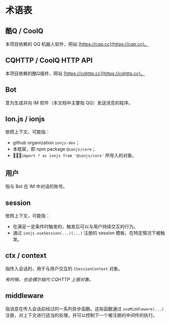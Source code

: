 # 术语表

## 酷Q / CoolQ
本项目依赖的 QQ 机器人软件，网站 [https://cqp.cc](https://cqp.cc)。

## CQHTTP / CoolQ HTTP API
本项目依赖的酷Q插件，网站 [https://cqhttp.cc](https://cqhttp.cc)。

## Bot
意为生成并向 IM 软件（本文档中主要指 QQ）发送消息的程序。

## Ion.js / ionjs
依照上下文，可能指：
- github organization `ionjs-dev`；
- 本框架，即 npm package `@ionjs/core`；
- `import * as ionjs from '@ionjs/core'` 所导入的对象。

## 用户
指与 Bot 在 IM 中对话的账号。

## session
依照上下文，可能指：
- 在满足一定条件时触发的，触发后可以与用户持续交互的行为。
- 通过 `ionjs.useSession(...)(...)` 注册的 session 模板，在特定情况下被触发。

## ctx / context
指传入会话的，用于与用户交互的 `ISessionContext` 对象。

*有时候，也会偶尔指代 CQHTTP 上报对象。*

## middleware
指消息在传入会话前经过的一系列异步函数。这些函数通过 `useMiddleware(...)` 注册，对上下文进行适当的处理，并可以控制下一个被注册的中间件的执行。